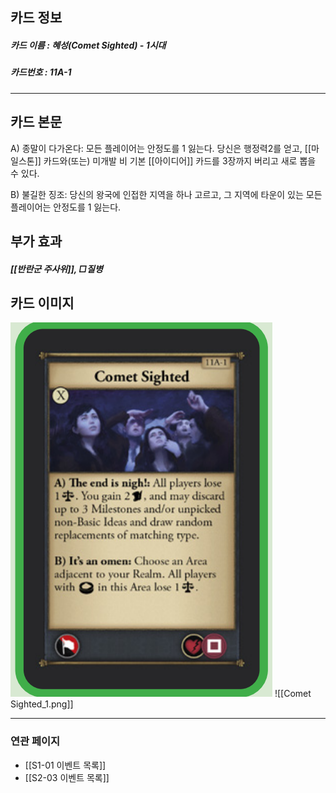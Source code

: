 ## 카드 정보
##### 카드 이름 : 혜성(Comet Sighted) - 1시대 
##### 카드번호 : 11A-1
---
## 카드 본문

A) 종말이 다가온다: 모든 플레이어는 안정도를 1 잃는다. 당신은 행정력2를 얻고, [[마일스톤]] 카드와(또는) 미개발 비 기본 [[아이디어]] 카드를 3장까지 버리고 새로 뽑을 수 있다.

B) 불길한 징조: 당신의 왕국에 인접한 지역을 하나 고르고, 그 지역에 타운이 있는 모든 플레이어는 안정도를 1 잃는다.

## 부가 효과
##### [[반란군 주사위]], □질병 

## 카드 이미지
<img src="\Assets\Comet Sighted_1.png"/>
![[Comet Sighted_1.png]]

--- 

### 연관 페이지
- [[S1-01 이벤트 목록]]
- [[S2-03 이벤트 목록]]
